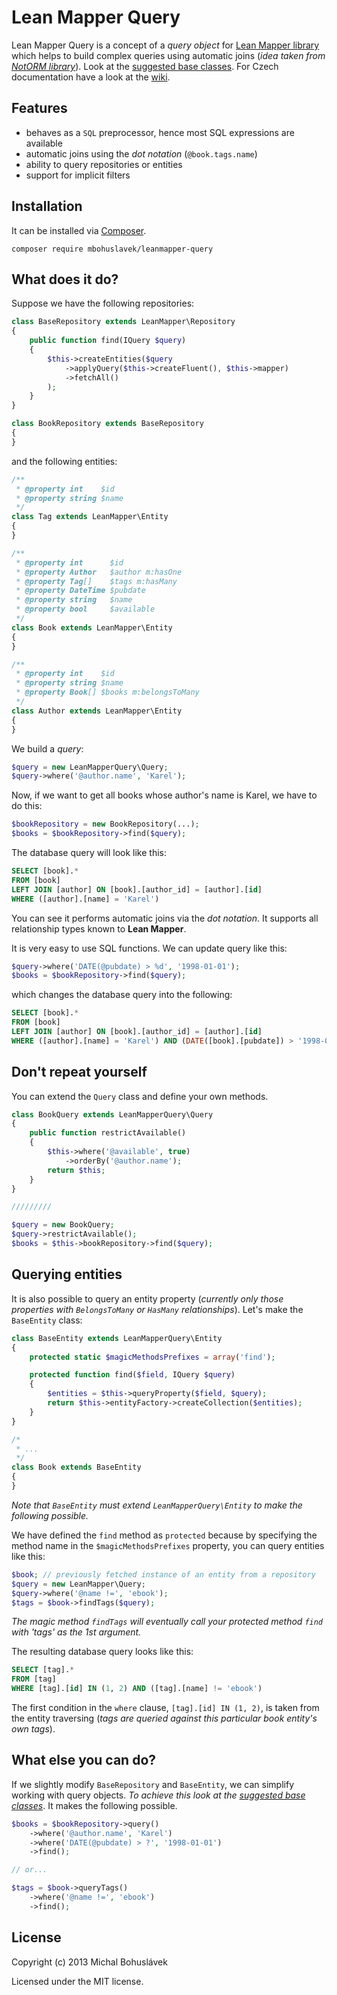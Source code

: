 Lean Mapper Query
=================

Lean Mapper Query is a concept of a *query object* for
[Lean Mapper library](https://github.com/Tharos/LeanMapper) which helps to build complex
queries using automatic joins (*idea taken from [NotORM library](http://www.notorm.com/)*).
Look at the [suggested base classes](https://gist.github.com/mibk/9410266). For Czech
documentation have a look at the [wiki](https://github.com/mibk/LeanMapperQuery/wiki).

Features
--------

- behaves as a `SQL` preprocessor, hence most SQL expressions are available
- automatic joins using the *dot notation* (`@book.tags.name`)
- ability to query repositories or entities
- support for implicit filters


Installation
------------

It can be installed via [Composer](http://getcomposer.org/download).

```
composer require mbohuslavek/leanmapper-query
```


What does it do?
----------------

Suppose we have the following repositories:

```php
class BaseRepository extends LeanMapper\Repository
{
	public function find(IQuery $query)
	{
		$this->createEntities($query
			->applyQuery($this->createFluent(), $this->mapper)
			->fetchAll()
		);
	}
}

class BookRepository extends BaseRepository
{
}
```

and the following entities:

```php
/**
 * @property int    $id
 * @property string $name
 */
class Tag extends LeanMapper\Entity
{
}

/**
 * @property int      $id
 * @property Author   $author m:hasOne
 * @property Tag[]    $tags m:hasMany
 * @property DateTime $pubdate
 * @property string   $name
 * @property bool     $available
 */
class Book extends LeanMapper\Entity
{
}

/**
 * @property int    $id
 * @property string $name
 * @property Book[] $books m:belongsToMany
 */
class Author extends LeanMapper\Entity
{
}
```

We build a *query*:

```php
$query = new LeanMapperQuery\Query;
$query->where('@author.name', 'Karel');
```

Now, if we want to get all books whose author's name is Karel, we have to do this:

```php
$bookRepository = new BookRepository(...);
$books = $bookRepository->find($query);
```

The database query will look like this:

```sql
SELECT [book].*
FROM [book]
LEFT JOIN [author] ON [book].[author_id] = [author].[id]
WHERE ([author].[name] = 'Karel')
```

You can see it performs automatic joins via the *dot notation*. It supports all relationship
types known to **Lean Mapper**.

It is very easy to use SQL functions. We can update query like this:

```php
$query->where('DATE(@pubdate) > %d', '1998-01-01');
$books = $bookRepository->find($query);
```

which changes the database query into the following:

```sql
SELECT [book].*
FROM [book]
LEFT JOIN [author] ON [book].[author_id] = [author].[id]
WHERE ([author].[name] = 'Karel') AND (DATE([book].[pubdate]) > '1998-01-01')
```

Don't repeat yourself
---------------------

You can extend the `Query` class and define your own methods.

```php
class BookQuery extends LeanMapperQuery\Query
{
	public function restrictAvailable()
	{
		$this->where('@available', true)
			->orderBy('@author.name');
		return $this;
	}
}

/////////

$query = new BookQuery;
$query->restrictAvailable();
$books = $this->bookRepository->find($query);
```

Querying entities
-----------------

It is also possible to query an entity property (*currently only those properties with
`BelongsToMany` or `HasMany` relationships*). Let's make the `BaseEntity` class:

```php
class BaseEntity extends LeanMapperQuery\Entity
{
	protected static $magicMethodsPrefixes = array('find');

	protected function find($field, IQuery $query)
	{
		$entities = $this->queryProperty($field, $query);
		return $this->entityFactory->createCollection($entities);
	}
}

/*
 * ...
 */
class Book extends BaseEntity
{
}
```

*Note that `BaseEntity` must extend `LeanMapperQuery\Entity` to make the following possible.*

We have defined the `find` method as `protected` because by specifying the method name in the
`$magicMethodsPrefixes` property, you can query entities like this:

```php
$book; // previously fetched instance of an entity from a repository
$query = new LeanMapper\Query;
$query->where('@name !=', 'ebook');
$tags = $book->findTags($query);
```

*The magic method `findTags` will eventually call your protected method `find` with 'tags' as
the 1st argument.*

The resulting database query looks like this:

```sql
SELECT [tag].*
FROM [tag]
WHERE [tag].[id] IN (1, 2) AND ([tag].[name] != 'ebook')
```

The first condition in the `where` clause, `[tag].[id] IN (1, 2)`, is taken from the entity
traversing (*tags are queried against this particular book entity's own tags*).


What else you can do?
---------------------

If we slightly modify `BaseRepository` and `BaseEntity`, we can simplify working with query objects.
*To achieve this look at the [suggested base classes](https://gist.github.com/mibk/9410266)*. It makes
the following possible.

```php
$books = $bookRepository->query()
	->where('@author.name', 'Karel')
	->where('DATE(@pubdate) > ?', '1998-01-01')
	->find();

// or...

$tags = $book->queryTags()
	->where('@name !=', 'ebook')
	->find();
```


License
-------

Copyright (c) 2013 Michal Bohuslávek

Licensed under the MIT license.
